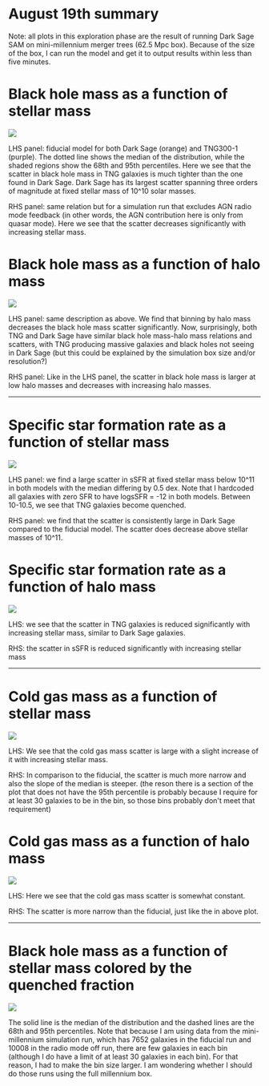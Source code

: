 # August 19th summary
Note: all plots in this exploration phase are the result of running Dark Sage SAM on mini-millennium merger trees (62.5 Mpc box). Because of the size of the box, I can run the model and get it to output results within less than five minutes.

# Black hole mass as a function of stellar mass 
![](https://i.imgur.com/5J7YZQb.png)

LHS panel: fiducial model for both Dark Sage (orange) and TNG300-1 (purple). The dotted line shows the median of the distribution, while the shaded regions show the 68th and 95th percentiles. Here we see that the scatter in black hole mass in TNG galaxies is much tighter than the one found in Dark Sage. Dark Sage has its largest scatter spanning three orders of magnitude at fixed stellar mass of 10^10 solar masses.

RHS panel: same relation but for a simulation run that excludes AGN radio mode feedback (in other words, the AGN contribution here is only from quasar mode). Here we see that the scatter decreases significantly with increasing stellar mass. 


# Black hole mass as a function of halo mass 
![](https://i.imgur.com/29hQA6z.png)

LHS panel: same description as above. We find that binning by halo mass decreases the black hole mass scatter significantly. Now, surprisingly, both TNG and Dark Sage have similar black hole mass-halo mass relations and scatters, with TNG producing massive galaxies and black holes not seeing in Dark Sage (but this could be explained by the simulation box size and/or resolution?) 

RHS panel: Like in the LHS panel, the scatter in black hole mass is larger at low halo masses and decreases with increasing halo masses. 

---

# Specific star formation rate as a function of stellar mass
![](https://i.imgur.com/0VBemqO.png)

LHS panel: we find a large scatter in sSFR at fixed stellar mass below 10^11 in both models with the median differing by 0.5 dex. Note that I hardcoded all galaxies with zero SFR to have logsSFR = -12 in both models. Between 10-10.5, we see that TNG galaxies become quenched. 

RHS panel: we find that the scatter is consistently large in Dark Sage compared to the fiducial model. The scatter does decrease above stellar masses of 10^11. 

# Specific star formation rate as a function of halo mass
![](https://i.imgur.com/VbM9sQo.png)

LHS: we see that the scatter in TNG galaxies is reduced significantly with increasing stellar mass, similar to Dark Sage galaxies.


RHS: the scatter in sSFR is reduced significantly with increasing stellar mass

---
# Cold gas mass as a function of stellar mass
![](https://i.imgur.com/SwdctQL.png)

LHS: We see that the cold gas mass scatter is large with a slight increase of it with increasing stellar mass. 


RHS: In comparison to the fiducial, the scatter is much more narrow and also the slope of the median is steeper. (the reson there is a section of the plot that does not have the 95th percentile is probably because I require for at least 30 galaxies to be in the bin, so those bins probably don't meet that requirement)


# Cold gas mass as a function of halo mass
![](https://i.imgur.com/AK0BDzf.png)

LHS: Here we see that the cold gas mass scatter is somewhat constant.

RHS: The scatter is more narrow than the fiducial, just like the in above plot. 

---

# Black hole mass as a function of stellar mass colored by the quenched fraction
![](https://i.imgur.com/A823fgP.png)

The solid line is the median of the distribution and the dashed lines are the 68th and 95th percentiles.
Note that because I am using data from the mini-millennium simulation run, which has 7652 galaxies in the fiducial run and 10008 in the radio mode off run, there are few galaxies in each bin (although I do have a limit of at least 30 galaxies in each bin). For that reason, I had to make the bin size larger. I am wondering whether I should do those runs using the full millennium box.




